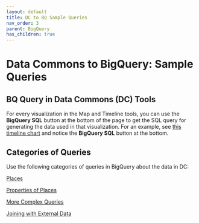 ```yaml
---
layout: default
title: DC to BQ Sample Queries
nav_order: 3
parent: BigQuery
has_children: true
---
```


# Data Commons to BigQuery: Sample Queries

## BQ Query in Data Commons (DC) Tools
For every visualization in the Map and Timeline tools, you can use the **BigQuery SQL** button at the bottom of the page to get the SQL query for generating the data used in that visualization. For an example, see [this timeline chart](https://datacommons.org/tools/timeline#&place=geoId/0606000,geoId/2511000,geoId/2603000,geoId/1777005,geoId/1225175,geoId/4815976&statsVar=Count_CriminalActivities_ViolentCrime) and notice the **BigQuery SQL** button at the bottom.

## Categories of Queries

Use the following categories of queries in BigQuery about the data in DC:

[Places](/bigquery/query_places.html)

[Properties of Places](/bigquery/query_property_places.html)

[More Complex Queries](/bigquery/query_more_complex.html)

[Joining with External Data](/bigquery/query_join_your_data.html)
